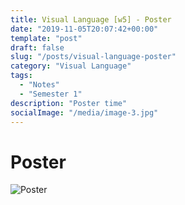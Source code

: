 ```yaml
---
title: Visual Language [w5] - Poster
date: "2019-11-05T20:07:42+00:00"
template: "post"
draft: false
slug: "/posts/visual-language-poster"
category: "Visual Language"
tags:
  - "Notes"
  - "Semester 1"
description: "Poster time"
socialImage: "/media/image-3.jpg"
---
```


# Poster
![Poster](/media/visual_language/poster.png)
